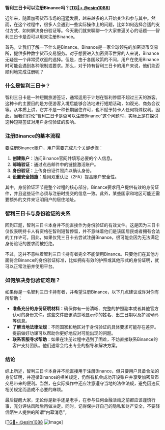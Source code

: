 **智利三日卡可以注册Binance吗？[[TG💪+ @esim1088](https://t.me/s/esim1088)]**

近年来，随着加密货币市场的迅猛发展，越来越多的人开始关注和参与其中。然而，在这个过程中，很多人会遇到一些实际操作上的问题，比如如何选择合适的支付方式、如何解决身份验证等。今天我们就来聊聊一个大家普遍关心的话题——智利三日卡是否可以用来注册Binance。

首先，让我们了解一下什么是Binance。Binance是一家全球领先的加密货币交易所，提供多种数字货币交易服务。对于想要进入加密货币世界的人来说，Binance无疑是一个非常受欢迎的选择。但是，由于各国政策的不同，用户在使用Binance时可能会遇到各种限制或要求。那么，对于持有智利三日卡的用户来说，他们能否顺利地完成注册呢？

### 什么是智利三日卡？

智利三日卡是一种短期旅游签证，通常适用于计划在智利停留不超过三天的游客。这种卡的主要目的是方便游客入境后能够合法地进行短期活动，如观光、商务会议等。从本质上讲，它并不是一种长期居住许可，也不赋予持卡人任何特殊权利。因此，当我们讨论“智利三日卡是否可以注册Binance”这个问题时，实际上是在探讨这种短期签证对用户身份验证的影响。

### 注册Binance的基本流程

要注册Binance账户，用户需要完成几个关键步骤：

1. **创建账户**：访问Binance官网并填写必要的个人信息。
2. **邮箱验证**：通过点击邮件中的链接激活账户。
3. **身份验证**：上传身份证件照片以确认身份。
4. **设置安全措施**：启用双重认证（2FA）提高账户安全性。

其中，身份验证环节是整个过程的核心部分。Binance要求用户提供有效的身份证件，并且这些证件必须与注册时提交的信息一致。此外，某些国家和地区可能还需要额外的文件来证明用户的居住地址。

### 智利三日卡与身份验证的关系

回到正题，智利三日卡本身并不能直接作为身份验证的有效文件。这是因为三日卡仅仅表明持卡人有资格在智利短暂停留，并不意味着他们是该国居民或者拥有合法的工作许可。因此，如果仅凭三日卡去尝试注册Binance，很可能会因为无法满足身份验证的要求而被拒绝。

不过，这并不意味着智利三日卡持有者完全不能使用Binance。只要他们在其他方面符合Binance的身份验证标准，比如拥有有效的护照或其他形式的身份证明，就可以正常注册并使用平台。

### 如何解决身份验证难题？

如果你是一名智利三日卡持有者，并希望注册Binance，以下几点建议或许对你有所帮助：

- **准备充分的身份证明材料**：确保你有一份清晰、完整的护照副本或者其他官方认可的身份文件。这些文件应该清楚地显示你的姓名、出生日期以及护照号码等信息。
- **了解当地法律法规**：不同国家和地区对于身份验证的具体要求可能存在差异。提前做好功课可以帮助你更好地应对可能出现的问题。
- **联系客服寻求帮助**：如果在注册过程中遇到了困难，不妨直接联系Binance的客户支持团队。他们通常会给出专业的指导和解决方案。

### 结论

综上所述，智利三日卡本身并不能直接用于注册Binance，但只要用户具备合法的身份证明，并遵循Binance的相关规定，仍然有机会成功开设账户并享受加密货币交易带来的便利。当然，在实际操作中还应注意遵守当地的法律法规，避免因违反相关规定而造成不必要的麻烦。

最后提醒大家，无论你是新手还是老手，在参与任何金融活动之前都应该谨慎行事，充分评估风险后再做决定。同时，记得保护好自己的隐私和财产安全，不要轻信陌生人提供的所谓“内幕消息”。

[[TG💪+ @esim1088](https://t.me/s/esim1088) ![Image](https://i.postimg.cc/4NQfJmqS/Snipaste-2025-05-13-00-14-12.png)]